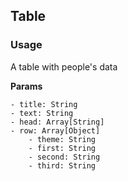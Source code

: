## Table

### Usage

A table with people's data

__Params__

	- title: String
	- text: String
	- head: Array[String]
	- row: Array[Object]
        - theme: String
        - first: String
        - second: String
        - third: String
